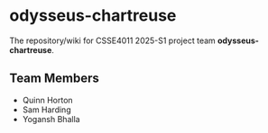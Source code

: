 # odysseus-chartreuse
The repository/wiki for CSSE4011 2025-S1 project team **odysseus-chartreuse**. 

## Team Members
- Quinn Horton
- Sam Harding
- Yogansh Bhalla
